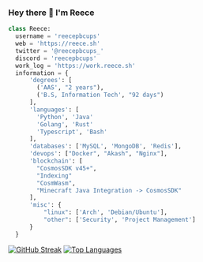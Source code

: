 ### Hey there 👋 I'm Reece

```python
class Reece:
  username = 'reecepbcups'  
  web = 'https://reece.sh'
  twitter = '@reecepbcups_'
  discord = 'reecepbcups'
  work_log = 'https://work.reece.sh'
  information = {
      'degrees': [
        ('AAS', "2 years"), 
        ('B.S, Information Tech', "92 days")
      ],      
      'languages': [
        'Python', 'Java'
        'Golang', 'Rust' 
        'Typescript', 'Bash'
      ],
      'databases': ['MySQL', 'MongoDB', 'Redis'],
      'devops': ["Docker", "Akash", "Nginx"],
      'blockchain': [
        "CosmosSDK v45+",
        "Indexing"
        "CosmWasm", 
        "Minecraft Java Integration -> CosmosSDK"
      ],
      'misc': {
          "linux": ['Arch', 'Debian/Ubuntu'],          
          "other": ['Security', 'Project Management']
      }
  }
```

<!--

# Favorite Projects
spawn = {
    "repo": "rollchains/spawn",
    "features": [
      "1 command launch of SDK chains",
      "1 command local testnets with IBC",
      "module scaffolding",
    ]
}

docci = {
    "repo": "reecepbcups/docci",
    "features": [
      "Convert your docs to Integration test",
      "No code",
    ]
}

craft_economy = {
  "repo": "reecepbcups/craft",
  "task": [
    "CosmWasm (marketplace + cw721)",
    "System Admin (Setup, Security, Scripts)",
    "Infra: Docker, APIs, MongoDB + Redis",
    "Project Management (14+ projects, 5-7 Devs)",
    "Testnet v1 launch (44 validators)",
    "Game": [
      "Keplr 2FA",
      "liquidity Pools",
      "Blockchain Integration (Java + TS)"
    ]
  ]
}

local_interchain = {
    "repo": "reecepbcups/local-interchain",
    "features": [
      "Easily configure an IBC enviroment",
      "Wasm + Windows, Linux, and Mac Support",
      "Use any language to control chains"
    ]
}

cosmos_cache = {
    "repo": "reecepbcups/cosmos-cache",
    "features": [
      "Cached Cosmos RPC & API request",
      "Pattern matched cache length config",
      "18+ billion request served (Apr '24)",
      "Swagger / OpenAPI support",      
    ],
    "2x site performance": "https://x.com/NotRizbe/status/1756553801790636360"
}
-->

<!-- ![Reece's GitHub stats](https://github-readme-stats.vercel.app/api?username=reecepbcups&show_icons=true&theme=radical) -->

[![GitHub Streak](https://streak-stats.demolab.com/?user=Reecepbcups)](https://git.io/streak-stats)  [![Top Languages](https://github-readme-stats.vercel.app/api/top-langs/?username=reecepbcups&layout=compact&theme=monokai)](https://github.com/anuraghazra/github-readme-stats)
